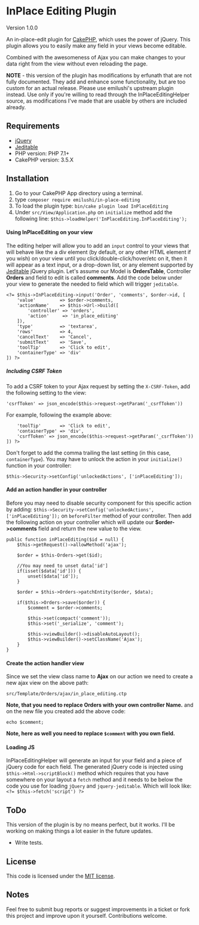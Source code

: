 # InPlace Editing Plugin

Version 1.0.0

An in-place-edit plugin for [CakePHP](http://cakephp.org), which uses the power of jQuery. This plugin allows you to easily make any field in your views become editable.

Combined with the awesomeness of Ajax you can make changes to your data right from the view without even reloading the page.

**NOTE** - this version of the plugin has modifications by erfunath that are not fully documented. They add and enhance some functionality, but are too custom for an actual release. Please use emilushi's upstream plugin instead. Use only if you're willing to read through the InPlaceEditingHelper source, as modifications I've made that are usable by others are included already.

## Requirements

* [jQuery](http://jquery.com/)
* [Jeditable](https://github.com/NicolasCARPi/jquery_jeditable)
* PHP version: PHP 7.1+
* CakePHP version: 3.5.X

## Installation

1. Go to your CakePHP App directory using a terminal.
2. type `composer require emilushi/in-place-editing`
3. To load the plugin type: `bin/cake plugin load InPlaceEditing`
4. Under `src/View/Application.php` on `initialize` method add the following line: `$this->loadHelper('InPlaceEditing.InPlaceEditing');`

#### Using InPlaceEditing on your view

The editing helper will allow you to add an `input` control to your views that will behave like the a div element (by default, or any other HTML element if you wish) on your view until you click/double-click/hover/etc on it, then it will appear as a text input, or a drop-down list, or any element supported by [Jeditable](https://github.com/NicolasCARPi/jquery_jeditable) jQuery plugin.
Let's assume our Model is **OrdersTable**, Controller **Orders** and field to edit is called **comments**. Add the code below under your view to generate the needed to field which will trigger `jeditable`.
  
    <?= $this->InPlaceEditing->input('Order', 'comments', $order->id, [
        'value'         => $order->comments,
        'actionName'    => $this->Url->build([
            'controller' => 'orders',
            'action'     => 'in_place_editing'
        ]),
        'type'          => 'textarea',
        'rows'          => 4,
        'cancelText'    => 'Cancel',
        'submitText'    => 'Save',
        'toolTip'       => 'Click to edit',
        'containerType' => 'div'
    ]) ?>

##### Including CSRF Token
To add a CSRF token to your Ajax request by setting the `X-CSRF-Token`, add the following setting to the view:

    'csrfToken' => json_encode($this->request->getParam('_csrfToken'))
    
For example, following the example above:

        'toolTip'       => 'Click to edit',
        'containerType' => 'div',
        'csrfToken' => json_encode($this->request->getParam('_csrfToken'))
    ]) ?>
    
Don't forget to add the comma trailing the last setting (in this case, `containerType`). You may have to unlock the action in your `initialize()` function in your controller:

    $this->Security->setConfig('unlockedActions', ['inPlaceEditing']);

#### Add an action handler in your controller

Before you may need to disable security component for this specific action by adding: `$this->Security->setConfig('unlockedActions', ['inPlaceEditing']);` on `beforeFilter` method of your controller.
Then add the following action on your controller which will update our **$order->comments** field and return the new value to the view.
    
    public function inPlaceEditing($id = null) {
        $this->getRequest()->allowMethod('ajax');
        
        $order = $this-Orders->get($id);
        
        //You may need to unset data['id']
        if(isset($data['id'])) {
            unset($data['id']);
        }      
        
        $order = $this->Orders->patchEntity($order, $data);
        
        if($this->Orders->save($order)) {
            $comment = $order->comments;
        
            $this->set(compact('comment'));
            $this->set('_serialize', 'comment');
            
            $this->viewBuilder()->disableAutoLayout();
            $this->viewBuilder()->setClassName('Ajax');
        }
    }

#### Create the action handler view

Since we set the view class name to **Ajax** on our action we need to create a new ajax view on the above path:

    src/Template/Orders/ajax/in_place_editing.ctp
    
**Note, that you need to replace Orders with your own controller Name.** and on the new file you created add the above code:

    echo $comment;
    
**Note, here as well you need to replace `$comment` with you own field.**

#### Loading JS

InPlaceEditingHelper will generate an input for your field and a piece of jQuery code for each field.
The generated jQuery code is injected using `$this->Html->scriptBlock()` method which requires that you have somewhere on your layout a `fetch` method and it needs to be below the code you use for loading `jQuery` and `jquery-jeditable`.
Which will look like: `<?= $this->fetch('script') ?>`


## ToDo

This version of the plugin is by no means perfect, but it works. I'll be working on making things a lot easier in the future updates.
* Write tests.

## License

This code is licensed under the [MIT license](http://www.opensource.org/licenses/mit-license.php).

## Notes

Feel free to submit bug reports or suggest improvements in a ticket or fork this project and improve upon it yourself. Contributions welcome.
